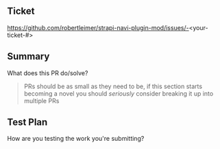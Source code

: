 ## Ticket

https://github.com/robertleimer/strapi-navi-plugin-mod/issues/-<your-ticket-#>

## Summary

What does this PR do/solve? 

> PRs should be as small as they need to be, if this section starts becoming a novel you should _seriously_ consider breaking it up into multiple PRs

## Test Plan

How are you testing the work you're submitting?
